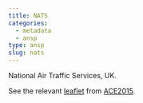 ```yaml
---
title: NATS
categories:
  - metadata
  - ansp
type: ansp
slug: nats
---
```


National Air Traffic Services, UK.

See the relevant [leaflet][leaf] from [ACE2015].

[leaf]: ../NATS_United_Kingdom_ACE_2015.pdf "ACE 2015 Benchmarking Report Factsheet: NATS"

[ACE2015]: http://www.eurocontrol.int/publications/atm-cost-effectiveness-ace-2015-benchmarking-report-2016-2020-outlook "ACE 2015 Benchmarking Report"
